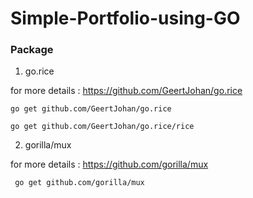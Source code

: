 # Simple-Portfolio-using-GO

### Package

1. go.rice

for more details : https://github.com/GeertJohan/go.rice

<code>go get github.com/GeertJohan/go.rice</code>
 
<code>go get github.com/GeertJohan/go.rice/rice</code>

2. gorilla/mux

for more details : https://github.com/gorilla/mux

<code> go get github.com/gorilla/mux</code>
